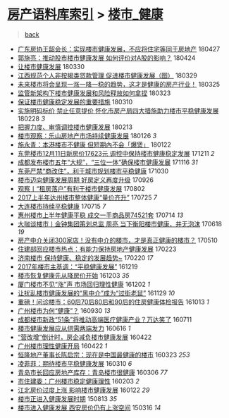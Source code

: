 [房产语料库索引](../../README.md)  > [楼市_健康](楼市_健康.md)
====
> [back](../README.md)

- [广东房协王韶会长：实现楼市健康发展，不应将住宅等同于房地产](http://jkwz.applinzi.com/ittc/7096676822140060689.html#%E5%B9%BF%E4%B8%9C%E6%88%BF%E5%8D%8F%E7%8E%8B%E9%9F%B6%E4%BC%9A%E9%95%BF%EF%BC%9A%E5%AE%9E%E7%8E%B0%E6%A5%BC%E5%B8%82%E5%81%A5%E5%BA%B7%E5%8F%91%E5%B1%95%EF%BC%8C%E4%B8%8D%E5%BA%94%E5%B0%86%E4%BD%8F%E5%AE%85%E7%AD%89%E5%90%8C%E4%BA%8E%E6%88%BF%E5%9C%B0%E4%BA%A7) 180427  
- [郭施亮：推动股市楼市健康发展 如何评价对A股的影响？](http://jkwz.applinzi.com/ittc/7095473491900105744.html#%E9%83%AD%E6%96%BD%E4%BA%AE%EF%BC%9A%E6%8E%A8%E5%8A%A8%E8%82%A1%E5%B8%82%E6%A5%BC%E5%B8%82%E5%81%A5%E5%BA%B7%E5%8F%91%E5%B1%95+%E5%A6%82%E4%BD%95%E8%AF%84%E4%BB%B7%E5%AF%B9A%E8%82%A1%E7%9A%84%E5%BD%B1%E5%93%8D%EF%BC%9F) 180424  
- [让楼市健康发展](http://jkwz.applinzi.com/ittc/7086111482104513543.html#%E8%AE%A9%E6%A5%BC%E5%B8%82%E5%81%A5%E5%BA%B7%E5%8F%91%E5%B1%95) 180330  
- [江西规范个人非按揭类贷款管理 促进楼市健康发展（图）](http://jkwz.applinzi.com/ittc/7085937550906885131.html#%E6%B1%9F%E8%A5%BF%E8%A7%84%E8%8C%83%E4%B8%AA%E4%BA%BA%E9%9D%9E%E6%8C%89%E6%8F%AD%E7%B1%BB%E8%B4%B7%E6%AC%BE%E7%AE%A1%E7%90%86+%E4%BF%83%E8%BF%9B%E6%A5%BC%E5%B8%82%E5%81%A5%E5%BA%B7%E5%8F%91%E5%B1%95%EF%BC%88%E5%9B%BE%EF%BC%89) 180329  
- [未来楼市将会呈现一涨一降一稳的趋势，这才是健康的房产行业！](http://jkwz.applinzi.com/ittc/7084344022766453766.html#%E6%9C%AA%E6%9D%A5%E6%A5%BC%E5%B8%82%E5%B0%86%E4%BC%9A%E5%91%88%E7%8E%B0%E4%B8%80%E6%B6%A8%E4%B8%80%E9%99%8D%E4%B8%80%E7%A8%B3%E7%9A%84%E8%B6%8B%E5%8A%BF%EF%BC%8C%E8%BF%99%E6%89%8D%E6%98%AF%E5%81%A5%E5%BA%B7%E7%9A%84%E6%88%BF%E4%BA%A7%E8%A1%8C%E4%B8%9A%EF%BC%81) 180325  
- [监管新架构下楼市健康发展和风险释放如何拿捏](http://jkwz.applinzi.com/ittc/7083622551802872839.html#%E7%9B%91%E7%AE%A1%E6%96%B0%E6%9E%B6%E6%9E%84%E4%B8%8B%E6%A5%BC%E5%B8%82%E5%81%A5%E5%BA%B7%E5%8F%91%E5%B1%95%E5%92%8C%E9%A3%8E%E9%99%A9%E9%87%8A%E6%94%BE%E5%A6%82%E4%BD%95%E6%8B%BF%E6%8D%8F) 180323  
- [保证​楼市健康稳定发展的重要措施](http://jkwz.applinzi.com/ittc/7078876207473230865.html#%E4%BF%9D%E8%AF%81%E2%80%8B%E6%A5%BC%E5%B8%82%E5%81%A5%E5%BA%B7%E7%A8%B3%E5%AE%9A%E5%8F%91%E5%B1%95%E7%9A%84%E9%87%8D%E8%A6%81%E6%8E%AA%E6%96%BD) 180310  
- [实施明码标价 禁止任意提价 怀化市房产局四大措施助力楼市平稳健康发展](http://jkwz.applinzi.com/ittc/7074918260766409745.html#%E5%AE%9E%E6%96%BD%E6%98%8E%E7%A0%81%E6%A0%87%E4%BB%B7+%E7%A6%81%E6%AD%A2%E4%BB%BB%E6%84%8F%E6%8F%90%E4%BB%B7+%E6%80%80%E5%8C%96%E5%B8%82%E6%88%BF%E4%BA%A7%E5%B1%80%E5%9B%9B%E5%A4%A7%E6%8E%AA%E6%96%BD%E5%8A%A9%E5%8A%9B%E6%A5%BC%E5%B8%82%E5%B9%B3%E7%A8%B3%E5%81%A5%E5%BA%B7%E5%8F%91%E5%B1%95) 180228 *3* 
- [把握力度、审慎调控楼市健康发展](http://jkwz.applinzi.com/ittc/7069348960227820550.html#%E6%8A%8A%E6%8F%A1%E5%8A%9B%E5%BA%A6%E3%80%81%E5%AE%A1%E6%85%8E%E8%B0%83%E6%8E%A7%E6%A5%BC%E5%B8%82%E5%81%A5%E5%BA%B7%E5%8F%91%E5%B1%95) 180213  
- [楼市观察：乐山房地产市场持续健康发展](http://jkwz.applinzi.com/ittc/7062786228548535313.html#%E6%A5%BC%E5%B8%82%E8%A7%82%E5%AF%9F%EF%BC%9A%E4%B9%90%E5%B1%B1%E6%88%BF%E5%9C%B0%E4%BA%A7%E5%B8%82%E5%9C%BA%E6%8C%81%E7%BB%AD%E5%81%A5%E5%BA%B7%E5%8F%91%E5%B1%95) 180126 *3* 
- [施永青：本港楼市不健康 但短期內不会「爆煲」](http://jkwz.applinzi.com/ittc/7061510253516948491.html#%E6%96%BD%E6%B0%B8%E9%9D%92%EF%BC%9A%E6%9C%AC%E6%B8%AF%E6%A5%BC%E5%B8%82%E4%B8%8D%E5%81%A5%E5%BA%B7+%E4%BD%86%E7%9F%AD%E6%9C%9F%E5%85%A7%E4%B8%8D%E4%BC%9A%E3%80%8C%E7%88%86%E7%85%B2%E3%80%8D) 180122  
- [东莞楼市12月11日新房价17623元 调控中保持楼市健康稳定发展](http://jkwz.applinzi.com/ittc/7045880523505796113.html#%E4%B8%9C%E8%8E%9E%E6%A5%BC%E5%B8%8212%E6%9C%8811%E6%97%A5%E6%96%B0%E6%88%BF%E4%BB%B717623%E5%85%83+%E8%B0%83%E6%8E%A7%E4%B8%AD%E4%BF%9D%E6%8C%81%E6%A5%BC%E5%B8%82%E5%81%A5%E5%BA%B7%E7%A8%B3%E5%AE%9A%E5%8F%91%E5%B1%95) 171211 *2* 
- [成都发布楼市五年“大规”，“三位一体”确保楼市健康发展](http://jkwz.applinzi.com/ittc/7036468732149367824.html#%E6%88%90%E9%83%BD%E5%8F%91%E5%B8%83%E6%A5%BC%E5%B8%82%E4%BA%94%E5%B9%B4%E2%80%9C%E5%A4%A7%E8%A7%84%E2%80%9D%EF%BC%8C%E2%80%9C%E4%B8%89%E4%BD%8D%E4%B8%80%E4%BD%93%E2%80%9D%E7%A1%AE%E4%BF%9D%E6%A5%BC%E5%B8%82%E5%81%A5%E5%BA%B7%E5%8F%91%E5%B1%95) 171116 *31* 
- [东莞严禁“商改住”，利于城市规划楼市平稳健康](http://jkwz.applinzi.com/ittc/7030254545928717329.html#%E4%B8%9C%E8%8E%9E%E4%B8%A5%E7%A6%81%E2%80%9C%E5%95%86%E6%94%B9%E4%BD%8F%E2%80%9D%EF%BC%8C%E5%88%A9%E4%BA%8E%E5%9F%8E%E5%B8%82%E8%A7%84%E5%88%92%E6%A5%BC%E5%B8%82%E5%B9%B3%E7%A8%B3%E5%81%A5%E5%BA%B7) 171030  
- [楼市迈向健康发展周期 好房定义再度升级](http://jkwz.applinzi.com/ittc/7017574186695001105.html#%E6%A5%BC%E5%B8%82%E8%BF%88%E5%90%91%E5%81%A5%E5%BA%B7%E5%8F%91%E5%B1%95%E5%91%A8%E6%9C%9F+%E5%A5%BD%E6%88%BF%E5%AE%9A%E4%B9%89%E5%86%8D%E5%BA%A6%E5%8D%87%E7%BA%A7) 170926  
- [观察丨“租房落户”有利于楼市健康发展](http://jkwz.applinzi.com/ittc/6997159858829526033.html#%E8%A7%82%E5%AF%9F%E4%B8%A8%E2%80%9C%E7%A7%9F%E6%88%BF%E8%90%BD%E6%88%B7%E2%80%9D%E6%9C%89%E5%88%A9%E4%BA%8E%E6%A5%BC%E5%B8%82%E5%81%A5%E5%BA%B7%E5%8F%91%E5%B1%95) 170802  
- [2017上半年达州楼市整体健康“量价齐升”](http://jkwz.applinzi.com/ittc/6994187688318862353.html#2017%E4%B8%8A%E5%8D%8A%E5%B9%B4%E8%BE%BE%E5%B7%9E%E6%A5%BC%E5%B8%82%E6%95%B4%E4%BD%93%E5%81%A5%E5%BA%B7%E2%80%9C%E9%87%8F%E4%BB%B7%E9%BD%90%E5%8D%87%E2%80%9D) 170725 *7* 
- [大连楼市持续平稳健康](http://jkwz.applinzi.com/ittc/6990397961258140689.html#%E5%A4%A7%E8%BF%9E%E6%A5%BC%E5%B8%82%E6%8C%81%E7%BB%AD%E5%B9%B3%E7%A8%B3%E5%81%A5%E5%BA%B7) 170715 *7* 
- [惠州楼市上半年健康平稳 成交一手商品房74521套](http://jkwz.applinzi.com/ittc/6990074091661689872.html#%E6%83%A0%E5%B7%9E%E6%A5%BC%E5%B8%82%E4%B8%8A%E5%8D%8A%E5%B9%B4%E5%81%A5%E5%BA%B7%E5%B9%B3%E7%A8%B3+%E6%88%90%E4%BA%A4%E4%B8%80%E6%89%8B%E5%95%86%E5%93%81%E6%88%BF74521%E5%A5%97) 170714 *13* 
- [大咖谈楼市丨金钟集团策划总监 周亮 当下衡阳楼市健康，并无泡沫](http://jkwz.applinzi.com/ittc/6980566894095369221.html#%E5%A4%A7%E5%92%96%E8%B0%88%E6%A5%BC%E5%B8%82%E4%B8%A8%E9%87%91%E9%92%9F%E9%9B%86%E5%9B%A2%E7%AD%96%E5%88%92%E6%80%BB%E7%9B%91+%E5%91%A8%E4%BA%AE+%E5%BD%93%E4%B8%8B%E8%A1%A1%E9%98%B3%E6%A5%BC%E5%B8%82%E5%81%A5%E5%BA%B7%EF%BC%8C%E5%B9%B6%E6%97%A0%E6%B3%A1%E6%B2%AB) 170618 *19* 
- [房产中介关闭300家店！没有中介的楼市，才是真正健康的楼市？](http://jkwz.applinzi.com/ittc/6966060642258650117.html#%E6%88%BF%E4%BA%A7%E4%B8%AD%E4%BB%8B%E5%85%B3%E9%97%AD300%E5%AE%B6%E5%BA%97%EF%BC%81%E6%B2%A1%E6%9C%89%E4%B8%AD%E4%BB%8B%E7%9A%84%E6%A5%BC%E5%B8%82%EF%BC%8C%E6%89%8D%E6%98%AF%E7%9C%9F%E6%AD%A3%E5%81%A5%E5%BA%B7%E7%9A%84%E6%A5%BC%E5%B8%82%EF%BC%9F) 170510  
- [住建部回应楼市热点：有能力保持房地产健康发展](http://jkwz.applinzi.com/ittc/6937929712541369348.html#%E4%BD%8F%E5%BB%BA%E9%83%A8%E5%9B%9E%E5%BA%94%E6%A5%BC%E5%B8%82%E7%83%AD%E7%82%B9%EF%BC%9A%E6%9C%89%E8%83%BD%E5%8A%9B%E4%BF%9D%E6%8C%81%E6%88%BF%E5%9C%B0%E4%BA%A7%E5%81%A5%E5%BA%B7%E5%8F%91%E5%B1%95) 170223  
- [济南楼市 保持健康、稳定的发展趋势~](http://jkwz.applinzi.com/ittc/6936730413669286916.html#%E6%B5%8E%E5%8D%97%E6%A5%BC%E5%B8%82+%E4%BF%9D%E6%8C%81%E5%81%A5%E5%BA%B7%E3%80%81%E7%A8%B3%E5%AE%9A%E7%9A%84%E5%8F%91%E5%B1%95%E8%B6%8B%E5%8A%BF%7E) 170220 *17* 
- [2017年楼市主基调：“平稳健康发展”](http://jkwz.applinzi.com/ittc/6913304255690966021.html#2017%E5%B9%B4%E6%A5%BC%E5%B8%82%E4%B8%BB%E5%9F%BA%E8%B0%83%EF%BC%9A%E2%80%9C%E5%B9%B3%E7%A8%B3%E5%81%A5%E5%BA%B7%E5%8F%91%E5%B1%95%E2%80%9D) 161219  
- [楼市恢复健康先从降房价开始](http://jkwz.applinzi.com/ittc/6907384370733515781.html#%E6%A5%BC%E5%B8%82%E6%81%A2%E5%A4%8D%E5%81%A5%E5%BA%B7%E5%85%88%E4%BB%8E%E9%99%8D%E6%88%BF%E4%BB%B7%E5%BC%80%E5%A7%8B) 161203 *35* 
- [厦门楼市不见“涨”声 市场回归理性健康](http://jkwz.applinzi.com/ittc/6906928770337752069.html#%E5%8E%A6%E9%97%A8%E6%A5%BC%E5%B8%82%E4%B8%8D%E8%A7%81%E2%80%9C%E6%B6%A8%E2%80%9D%E5%A3%B0+%E5%B8%82%E5%9C%BA%E5%9B%9E%E5%BD%92%E7%90%86%E6%80%A7%E5%81%A5%E5%BA%B7) 161202 *1* 
- [让扰乱楼市健康发展的“黑中介”成为“过街老鼠”](http://jkwz.applinzi.com/ittc/6905838558408868869.html#%E8%AE%A9%E6%89%B0%E4%B9%B1%E6%A5%BC%E5%B8%82%E5%81%A5%E5%BA%B7%E5%8F%91%E5%B1%95%E7%9A%84%E2%80%9C%E9%BB%91%E4%B8%AD%E4%BB%8B%E2%80%9D%E6%88%90%E4%B8%BA%E2%80%9C%E8%BF%87%E8%A1%97%E8%80%81%E9%BC%A0%E2%80%9D) 161129 *10* 
- [重磅！问诊楼市：60后70后80后和90后的住房健康体检报告](http://jkwz.applinzi.com/ittc/6888545042439865348.html#%E9%87%8D%E7%A3%85%EF%BC%81%E9%97%AE%E8%AF%8A%E6%A5%BC%E5%B8%82%EF%BC%9A60%E5%90%8E70%E5%90%8E80%E5%90%8E%E5%92%8C90%E5%90%8E%E7%9A%84%E4%BD%8F%E6%88%BF%E5%81%A5%E5%BA%B7%E4%BD%93%E6%A3%80%E6%8A%A5%E5%91%8A) 161013 *1* 
- [广州楼市为何“健康”？](http://jkwz.applinzi.com/ittc/6883567581927048196.html#%E5%B9%BF%E5%B7%9E%E6%A5%BC%E5%B8%82%E4%B8%BA%E4%BD%95%E2%80%9C%E5%81%A5%E5%BA%B7%E2%80%9D%EF%BC%9F) 160930 *13* 
- [成都楼市新政“51条”将推动高端医疗健康产业？万达笑了](http://jkwz.applinzi.com/ittc/6853640073702278148.html#%E6%88%90%E9%83%BD%E6%A5%BC%E5%B8%82%E6%96%B0%E6%94%BF%E2%80%9C51%E6%9D%A1%E2%80%9D%E5%B0%86%E6%8E%A8%E5%8A%A8%E9%AB%98%E7%AB%AF%E5%8C%BB%E7%96%97%E5%81%A5%E5%BA%B7%E4%BA%A7%E4%B8%9A%EF%BC%9F%E4%B8%87%E8%BE%BE%E7%AC%91%E4%BA%86) 160711  
- [楼市健康发展应从供需两端发力](http://jkwz.applinzi.com/ittc/6844310907932640261.html#%E6%A5%BC%E5%B8%82%E5%81%A5%E5%BA%B7%E5%8F%91%E5%B1%95%E5%BA%94%E4%BB%8E%E4%BE%9B%E9%9C%80%E4%B8%A4%E7%AB%AF%E5%8F%91%E5%8A%9B) 160616 *1* 
- [“营改增”倒计时，房企减负楼市健康发展](http://jkwz.applinzi.com/ittc/6823875376874783749.html#%E2%80%9C%E8%90%A5%E6%94%B9%E5%A2%9E%E2%80%9D%E5%80%92%E8%AE%A1%E6%97%B6%EF%BC%8C%E6%88%BF%E4%BC%81%E5%87%8F%E8%B4%9F%E6%A5%BC%E5%B8%82%E5%81%A5%E5%BA%B7%E5%8F%91%E5%B1%95) 160422  
- [广州楼市理性健康开局](http://jkwz.applinzi.com/ittc/6823778647567500293.html#%E5%B9%BF%E5%B7%9E%E6%A5%BC%E5%B8%82%E7%90%86%E6%80%A7%E5%81%A5%E5%BA%B7%E5%BC%80%E5%B1%80) 160422 *1* 
- [恒隆地产董事长陈启宗：现在是中国最健康的楼市](http://jkwz.applinzi.com/ittc/6812911312753394693.html#%E6%81%92%E9%9A%86%E5%9C%B0%E4%BA%A7%E8%91%A3%E4%BA%8B%E9%95%BF%E9%99%88%E5%90%AF%E5%AE%97%EF%BC%9A%E7%8E%B0%E5%9C%A8%E6%98%AF%E4%B8%AD%E5%9B%BD%E6%9C%80%E5%81%A5%E5%BA%B7%E7%9A%84%E6%A5%BC%E5%B8%82) 160323 *253* 
- [凌菲菲：期待楼市平稳健康发展](http://jkwz.applinzi.com/ittc/6807885364408615941.html#%E5%87%8C%E8%8F%B2%E8%8F%B2%EF%BC%9A%E6%9C%9F%E5%BE%85%E6%A5%BC%E5%B8%82%E5%B9%B3%E7%A8%B3%E5%81%A5%E5%BA%B7%E5%8F%91%E5%B1%95) 160310 *6* 
- [青岛市长回应房地产库存：青岛楼市很健康](http://jkwz.applinzi.com/ittc/6806533634072773636.html#%E9%9D%92%E5%B2%9B%E5%B8%82%E9%95%BF%E5%9B%9E%E5%BA%94%E6%88%BF%E5%9C%B0%E4%BA%A7%E5%BA%93%E5%AD%98%EF%BC%9A%E9%9D%92%E5%B2%9B%E6%A5%BC%E5%B8%82%E5%BE%88%E5%81%A5%E5%BA%B7) 160306 *77* 
- [市住建委：广州楼市稳定健康理性](http://jkwz.applinzi.com/ittc/6794599608768529412.html#%E5%B8%82%E4%BD%8F%E5%BB%BA%E5%A7%94%EF%BC%9A%E5%B9%BF%E5%B7%9E%E6%A5%BC%E5%B8%82%E7%A8%B3%E5%AE%9A%E5%81%A5%E5%BA%B7%E7%90%86%E6%80%A7) 160203 *2* 
- [江北房价过度上涨 影响楼市健康发展](http://jkwz.applinzi.com/ittc/6790154194392712196.html#%E6%B1%9F%E5%8C%97%E6%88%BF%E4%BB%B7%E8%BF%87%E5%BA%A6%E4%B8%8A%E6%B6%A8+%E5%BD%B1%E5%93%8D%E6%A5%BC%E5%B8%82%E5%81%A5%E5%BA%B7%E5%8F%91%E5%B1%95) 160122 *29* 
- [楼市正进入健康发展时期](http://jkwz.applinzi.com/ittc/547650611441058716.html#%E6%A5%BC%E5%B8%82%E6%AD%A3%E8%BF%9B%E5%85%A5%E5%81%A5%E5%BA%B7%E5%8F%91%E5%B1%95%E6%97%B6%E6%9C%9F) 150813 *35* 
- [楼市进入健康发展 西安房价仍有上涨空间](http://jkwz.applinzi.com/ittc/547650611396625727.html#%E6%A5%BC%E5%B8%82%E8%BF%9B%E5%85%A5%E5%81%A5%E5%BA%B7%E5%8F%91%E5%B1%95+%E8%A5%BF%E5%AE%89%E6%88%BF%E4%BB%B7%E4%BB%8D%E6%9C%89%E4%B8%8A%E6%B6%A8%E7%A9%BA%E9%97%B4) 150316 *14* 
